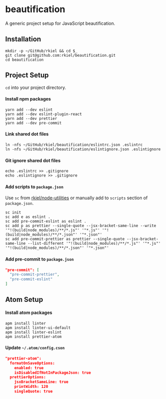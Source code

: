 # beautification

A generic project setup for JavaScript beautification.

## Installation

```unix
mkdir -p ~/GitHub/rkiel && cd $_
git clone git@github.com:rkiel/beautification.git
cd beautification
```

## Project Setup

`cd` into your project directory.

#### Install npm packages

```unix
yarn add --dev eslint
yarn add --dev eslint-plugin-react
yarn add --dev prettier
yarn add --dev pre-commit
```

#### Link shared dot files

```unix
ln -nfs ~/GitHub/rkiel/beautification/eslintrc.json .eslintrc
ln -nfs ~/GitHub/rkiel/beautification/eslintignore.json .eslintignore
```

#### Git ignore shared dot files

```unix
echo .eslintrc >> .gitignore
echo .eslintignore >> .gitignore
```

#### Add scripts to `package.json`

Use `sc` from  [rkiel/node-utilities](https://github.com/rkiel/node-utilities) or manually add to `scripts` section of `package.json`.
```unix
sc init
sc add e as eslint .
sc add pre-commit-eslint as eslint .
sc add p as prettier --single-quote --jsx-bracket-same-line --write '"!(build|node_modules)/**/*.js"' '"*.js"' '"!(build|node_modules)/**/*.json"' '"*.json"'
sc add pre-commit-prettier as prettier --single-quote --jsx-bracket-same-line --list-different '"!(build|node_modules)/**/*.js"' '"*.js"' '"!(build|node_modules)/**/*.json"' '"*.json"'

```

#### Add pre-commit to `package.json`

```json
"pre-commit": [
  "pre-commit-prettier",
  "pre-commit-eslint"
]
```

## Atom Setup

#### Install atom packages

```unix
apm install linter
apm install linter-ui-default
apm install linter-eslint
apm install prettier-atom
```

#### Update `~/.atom/config.cson`

```json
"prettier-atom":
  formatOnSaveOptions:
    enabled: true
    isDisabledIfNotInPackageJson: true
  prettierOptions:
    jsxBracketSameLine: true
    printWidth: 120
    singleQuote: true
```
